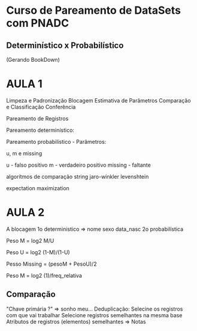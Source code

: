 # Curso de Pareamento de DataSets com PNADC

## Determinístico x Probabilístico

(Gerando BookDown)

# AULA 1

Limpeza e Padronização
Blocagem
Estimativa de Parâmetros
Comparação e Classificação
Conferência


Pareamento de Registros

Pareamento determinístico:


Pareamento probabilístico - Parâmetros:

u, m e missing

u       - falso positivo
m       - verdadeiro positivo
missing - faltante

algorítmos de comparação string
jaro-winkler
levenshtein

expectation maximization

# AULA 2
A blocagem 
1o deterministico => nome sexo data_nasc 
2o probabilística

Peso M = log2 M/U

Peso U = log2 (1-M)/(1-U)

Pesso Missing = (pesoM + PesoU)/2

Peso M = log2 (1)/freq_relativa

## Comparação

"Chave primária ?" => sonho meu...
Deduplicação:
Selecine os registros com que vai trabalhar
Selecione registros semelhantes na mesma base
Atributos de registros (elementos) semelhantes => Notas


